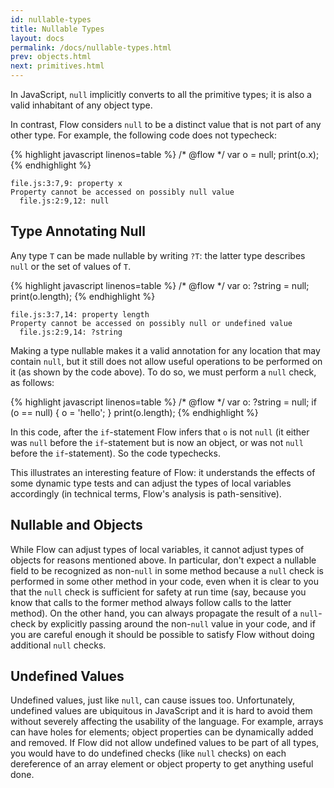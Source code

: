 ```yaml
---
id: nullable-types
title: Nullable Types
layout: docs
permalink: /docs/nullable-types.html
prev: objects.html
next: primitives.html
---
```


In JavaScript, `null` implicitly converts to all the primitive types; it is
also a valid inhabitant of any object type.

In contrast, Flow considers `null` to be a distinct value that is not part of
any other type. For example, the following code does not typecheck:

{% highlight javascript linenos=table %}
/* @flow */
var o = null;
print(o.x);
{% endhighlight %}

```bbcode
file.js:3:7,9: property x
Property cannot be accessed on possibly null value
  file.js:2:9,12: null
```

## Type Annotating Null

Any type `T` can be made nullable by writing `?T`: the latter type
describes `null` or the set of values of `T`.

{% highlight javascript linenos=table %}
/* @flow */
var o: ?string = null;
print(o.length);
{% endhighlight %}

```bbcode
file.js:3:7,14: property length
Property cannot be accessed on possibly null or undefined value
  file.js:2:9,14: ?string
```

Making a type nullable makes it a valid annotation for any location that may
contain `null`, but it still does not allow useful operations to be performed
on it (as shown by the code above). To do so, we must perform a `null` check,
as follows:

{% highlight javascript linenos=table %}
/* @flow */
var o: ?string = null;
if (o == null) {
  o = 'hello';
}
print(o.length);
{% endhighlight %}

In this code, after the `if`-statement Flow infers that `o` is not `null` (it
either was `null` before the `if`-statement but is now an object, or was not
`null` before the `if`-statement). So the code typechecks.

This illustrates an interesting feature of Flow: it understands the effects of
some dynamic type tests and can adjust the types of local variables
accordingly (in technical terms, Flow's analysis is path-sensitive).

## Nullable and Objects

While Flow can adjust types of local variables, it cannot adjust types of
objects for reasons mentioned above. In particular, don't expect a nullable
field to be recognized as non-`null` in some method because a `null` check is
performed in some other method in your code, even when it is clear to you that
the `null` check is sufficient for safety at run time (say, because you know
that calls to the former method always follow calls to the latter method). On
the other hand, you can always propagate the result of a `null`-check by
explicitly passing around the non-`null` value in your code, and if you are
careful enough it should be possible to satisfy Flow without doing additional
`null` checks.

## Undefined Values

Undefined values, just like `null`, can cause issues too. Unfortunately,
undefined values are ubiquitous in JavaScript and it is hard to avoid them
without severely affecting the usability of the language. For example, arrays
can have holes for elements; object properties can be dynamically added and
removed. If Flow did not allow undefined values to be part of all types, you
would have to do undefined checks (like `null` checks) on each dereference of
an array element or object property to get anything useful done.
